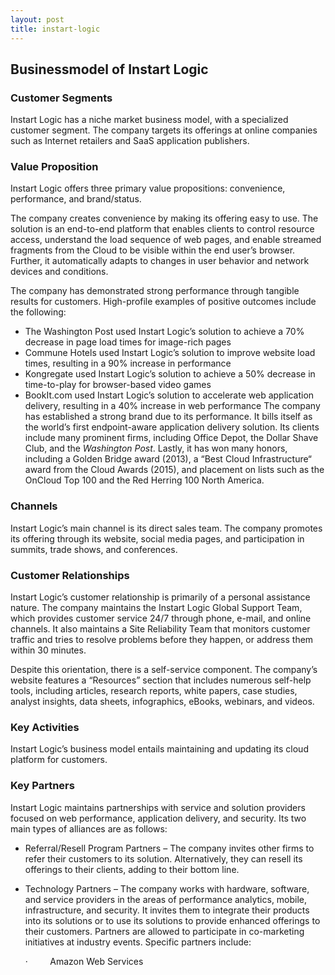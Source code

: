 ```yaml
---
layout: post
title: instart-logic
---
```


Businessmodel of Instart Logic
-------------------------------

### Customer Segments

Instart Logic has a niche market business model, with a specialized customer segment. The company targets its offerings at online companies such as Internet retailers and SaaS application publishers.

### Value Proposition

Instart Logic offers three primary value propositions: convenience, performance, and brand/status.

The company creates convenience by making its offering easy to use. The solution is an end-to-end platform that enables clients to control resource access, understand the load sequence of web pages, and enable streamed fragments from the Cloud to be visible within the end user’s browser. Further, it automatically adapts to changes in user behavior and network devices and conditions.

The company has demonstrated strong performance through tangible results for customers. High-profile examples of positive outcomes include the following:

 * The Washington Post used Instart Logic’s solution to achieve a 70% decrease in page load times for image-rich pages
* Commune Hotels used Instart Logic’s solution to improve website load times, resulting in a 90% increase in performance
* Kongregate used Instart Logic’s solution to achieve a 50% decrease in time-to-play for browser-based video games
* BookIt.com used Instart Logic’s solution to accelerate web application delivery, resulting in a 40% increase in web performance
 The company has established a strong brand due to its performance. It bills itself as the world’s first endpoint-aware application delivery solution. Its clients include many prominent firms, including Office Depot, the Dollar Shave Club, and the *Washington Post*. Lastly, it has won many honors, including a Golden Bridge award (2013), a “Best Cloud Infrastructure“ award from the Cloud Awards (2015), and placement on lists such as the OnCloud Top 100 and the Red Herring 100 North America.

### Channels

Instart Logic’s main channel is its direct sales team. The company promotes its offering through its website, social media pages, and participation in summits, trade shows, and conferences.

### Customer Relationships

Instart Logic’s customer relationship is primarily of a personal assistance nature. The company maintains the Instart Logic Global Support Team, which provides customer service 24/7 through phone, e-mail, and online channels. It also maintains a Site Reliability Team that monitors customer traffic and tries to resolve problems before they happen, or address them within 30 minutes.

Despite this orientation, there is a self-service component. The company’s website features a “Resources” section that includes numerous self-help tools, including articles, research reports, white papers, case studies, analyst insights, data sheets, infographics, eBooks, webinars, and videos.

### Key Activities

Instart Logic’s business model entails maintaining and updating its cloud platform for customers.

### Key Partners

Instart Logic maintains partnerships with service and solution providers focused on web performance, application delivery, and security. Its two main types of alliances are as follows:

 * Referral/Resell Program Partners – The company invites other firms to refer their customers to its solution. Alternatively, they can resell its offerings to their clients, adding to their bottom line.
* Technology Partners – The company works with hardware, software, and service providers in the areas of performance analytics, mobile, infrastructure, and security. It invites them to integrate their products into its solutions or to use its solutions to provide enhanced offerings to their customers.
 Partners are allowed to participate in co-marketing initiatives at industry events. Specific partners include:

   ·         Amazon Web Services
